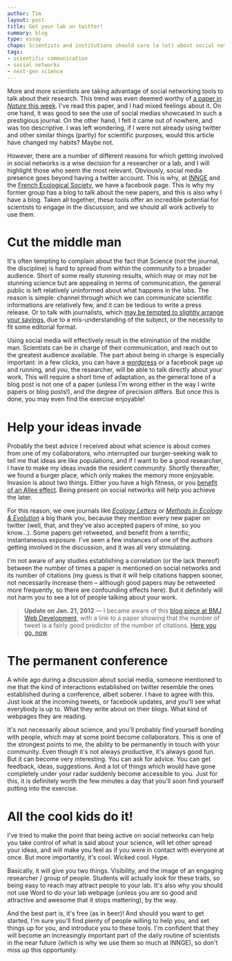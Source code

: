 ```yaml
---
author: Tim
layout: post
title: Get your lab on twitter!
summary: blog
type: essay
chapo: Scientists and institutions should care (a lot) about social networks.
tags:
- scientific communication
- social networks
- next-gen science
---
```


More and more scientists are taking advantage of social networking tools to talk about their research. This trend was even deemed worthy of [a paper in
*Nature* this week](http://www.nature.com/naturejobs/science/articles/10.1038/nj7371-141a). I've read this paper, and I had mixed feelings about it. On one hand, it was good to see the use of social medias showcased in such a prestigious journal. On the other hand, I felt it came out of nowhere, and was too descriptive. I was left wondering, if I were not already using twitter and other similar things (partly) for scientific purposes, would this article have changed my habits? Maybe not.

However, there are a number of different reasons for which getting involved in
social networks is a wise decision for a researcher or a lab, and I will
highlight those who seem the most relevant. Obviously, social media presence
goes beyond having a twitter account. This is why, at
[INNGE](http://twitter.com/#!/INNGEcologist) and the [French Ecological
Society](http://www.sfecologie.org/), we have a facebook page. This is why my
former group has a blog to talk about the new papers, and this is also why I
have a blog. Taken all together, these tools offer an incredible potential for
scientists to engage in the discussion, and we should all work actively to use
them.

# Cut the middle man

It's often tempting to complain about the fact that Science (not the journal,
the discipline) is hard to spread from within the community to a broader
audience. Short of some really stunning results, which may or may not be
stunning science but are appealing in terms of communication, the general
public is left relatively uninformed about what happens in the labs. The
reason is simple: channel through which we can communicate scientific
informations are relatively few, and it can be tedious to write a press
release. Or to talk with journalists, which [may be tempted to slightly
arrange your sayings](http://cscs.umich.edu/~crshalizi/weblog/838.html), due
to a mis-understanding of the subject, or the necessity to fit some editorial
format.

Using social media will effectively result in the elimination of the middle man. Scientists can be in charge of their communication, and reach out to the greatest audience available. The part about being in charge is especially important: in a few clicks, you can have a [wordpress](http://wordpress.com/) or a facebook page up and running, and _you_, the researcher, will be able to talk directly about your work. This will require a short time of adaptation, as the general tone of a blog post is not one of a paper (unless I'm wrong either in the way I write papers or blog posts!), and the degree of precision differs. But once this is done, you may even find the exercise enjoyable!

# Help your ideas invade

Probably the best advice I received about what science is about comes from one of my collaborators, who interrupted our burger-seeking walk to tell me that ideas are like populations, and if I want to be a good researcher, I have to make my ideas invade the resident community. Shortly thereafter, we found a burger place, which only makes the memory more enjoyable. Invasion is about two things. Either you have a high fitness, or you [benefit of an Allee effect](http://en.wikipedia.org/wiki/Allee_effect). Being present on social networks will help you achieve the later.

For this reason, we owe journals like _[Ecology Letters](http://api.twitter.com/#!/ecologyletters)_ or _[Methods in Ecology & Evolution](http://twitter.com/#!/methodsecolevol)_ a big thank you, because they mention every new paper on twitter (well, that, and they've also accepted papers of mine, so you know...). Some papers get retweeted, and benefit from a terrific, instantaneous exposure. I've seen a few instances of one of the authors getting involved in the discussion, and it was all very stimulating.

I'm not aware of any studies establishing a correlation (or the lack thereof) between the number of times a paper is mentioned on social networks and its number of citations (my guess is that it will help citations happen sooner, not necessarily increase them – although good papers may be retweeted more frequently, so there are confounding effects here). But it definitely will not harm you to see a lot of people talking about your work.

> **Update on Jan. 21, 2012** — I became aware of this [blog piece at BMJ Web Development](http://blogs.bmj.com/bmj-journals-development-blog/2012/01/06/twimpact-factors-can-tweets-really-predict-citations/), with a link to a paper showing that the number of tweet is a fairly good predictor of the number of citations. [Here you go, now](http://twitter.com/signup).

# The permanent conference

A while ago during a discussion about social media, someone mentioned to me
that the kind of interactions established on twitter resemble the ones
established during a conference, albeit soberer. I have to agree with this.
Just look at the incoming tweets, or facebook updates, and you'll see what
everybody is up to. What they write about on their blogs. What kind of
webpages they are reading.

It's not necessarily about science, and you'll probably find yourself bonding
with people, which may at some point become collaborators. This is one of the
strongest points to me, the ability to be permanently in touch with your
community. Even though it's not always productive, it's always good fun. But
it can become very interesting. You can ask for advice. You can get feedback,
ideas, suggestions. And a lot of things which would have gone completely under
your radar suddenly become accessible to you. Just for this, it is definitely
worth the few minutes a day that you'll soon find yourself putting into the
exercise.

# All the cool kids do it!

I've tried to make the point that being active on social networks can help you
take control of what is said about your science, will let other spread your
ideas, and will make you feel as if you were in contact with everyone at once.
But more importantly, it's cool. Wicked cool. Hype.

Basically, it will give you two things. Visibility, and the image of an
engaging researcher / group of people. Students will actually look for these
traits, so being easy to reach may attract people to your lab. It's also why
you should not use Word to do your lab webpage (unless you are so good and
attractive and awesome that it stops mattering), by the way.

And the best part is, it's free (as in beer)! And should you want to get
started, I'm sure you'll find plenty of people willing to help you, and set
things up for you, and introduce you to these tools. I'm confident that they
will become an increasingly important part of the daily routine of scientists
in the near future (which is why we use them so much at INNGE), so don't miss
up this opportunity.